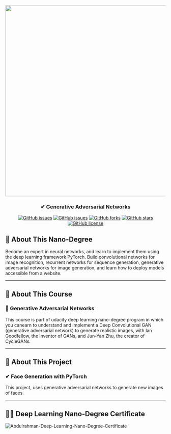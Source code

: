 <div align="center">
 
<img width="600px" src="https://www.udacity.com/www-proxy/contentful/assets/2y9b3o528xhq/6O58LR2xUDUV0eLZcCVSRA/253842b5c9c794e788706211ca4d6cdc/image-syllabus-01.jpg">

</div>

<h3 align="center">✔ Generative Adversarial Networks</h3>
<div align="center">

[![GitHub issues](https://img.shields.io/github/contributors/Abdulrahman-Khalid/Face-Generation-GAN)](https://github.com/Abdulrahman-Khalid/Face-Generation-GAN/contributors)
[![GitHub issues](https://img.shields.io/github/issues/Abdulrahman-Khalid/Face-Generation-GAN)](https://github.com/Abdulrahman-Khalid/Face-Generation-GAN/issues)
[![GitHub forks](https://img.shields.io/github/forks/Abdulrahman-Khalid/Face-Generation-GAN)](https://github.com/Abdulrahman-Khalid/Face-Generation-GAN/network)
[![GitHub stars](https://img.shields.io/github/stars/Abdulrahman-Khalid/Face-Generation-GAN)](https://github.com/Abdulrahman-Khalid/Face-Generation-GAN/stargazers)
[![GitHub license](https://img.shields.io/github/license/Abdulrahman-Khalid/Face-Generation-GAN)](https://github.com/Abdulrahman-Khalid/Face-Generation-GAN/blob/master/LICENSE)


</div>

## 📝 About This Nano-Degree

Become an expert in neural networks, and learn to implement them using the deep learning framework PyTorch. Build convolutional networks for image recognition, recurrent networks for sequence generation, generative adversarial networks for image generation, and learn how to deploy models accessible from a website.

-----------------------------------------------------------------------------------------------------------------------
## 📝 About This Course
### 🌟 Generative Adversarial Networks

This course is part of udacity deep learning nano-degree program in which you canearn to understand and implement a Deep Convolutional GAN (generative adversarial network) to generate realistic images, with Ian Goodfellow, the inventor of GANs, and Jun-Yan Zhu, the creator of CycleGANs.

-----------------------------------------------------------------------------------------------------------------------------
## 📝 About This Project
### ✔ Face Generation with PyTorch

This project, uses generative adversarial networks to generate new images of faces.

-----------------------------------------------------------------------------------------------------------------------
## 🎉🎈 Deep Learning Nano-Degree Certificate


![Abdulrahman-Deep-Learning-Nano-Degree-Certificate](https://s3-us-west-2.amazonaws.com/udacity-printer/production/certificates/40f48cb6-ea3e-40e5-964f-4bd0aef1e9d6.svg)
